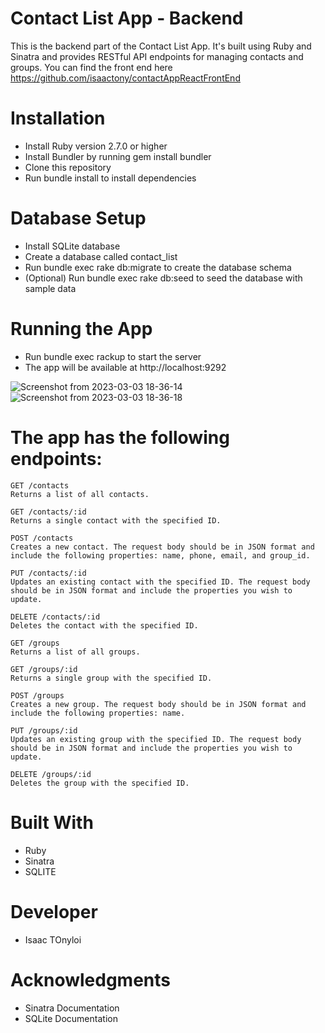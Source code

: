 # Contact List App - Backend
This is the backend part of the Contact List App. It's built using Ruby and Sinatra and provides RESTful API endpoints for managing contacts and groups.
You can find the front end here https://github.com/isaactony/contactAppReactFrontEnd

# Installation
- Install Ruby version 2.7.0 or higher
- Install Bundler by running gem install bundler
- Clone this repository
- Run bundle install to install dependencies

# Database Setup
- Install SQLite database
- Create a database called contact_list
- Run bundle exec rake db:migrate to create the database schema
- (Optional) Run bundle exec rake db:seed to seed the database with sample data

# Running the App
- Run bundle exec rackup to start the server
- The app will be available at http://localhost:9292

 ![Screenshot from 2023-03-03 18-36-14](https://user-images.githubusercontent.com/59682377/222763321-fe77526a-8ccb-4cc9-86a2-b36b2df11087.png)
![Screenshot from 2023-03-03 18-36-18](https://user-images.githubusercontent.com/59682377/222763374-9e11f409-f5b1-4212-88b5-f9920935ca90.png)

# The app has the following endpoints:

```
GET /contacts
Returns a list of all contacts.

GET /contacts/:id
Returns a single contact with the specified ID.

POST /contacts
Creates a new contact. The request body should be in JSON format and include the following properties: name, phone, email, and group_id.

PUT /contacts/:id
Updates an existing contact with the specified ID. The request body should be in JSON format and include the properties you wish to update.

DELETE /contacts/:id
Deletes the contact with the specified ID.

GET /groups
Returns a list of all groups.

GET /groups/:id
Returns a single group with the specified ID.

POST /groups
Creates a new group. The request body should be in JSON format and include the following properties: name.

PUT /groups/:id
Updates an existing group with the specified ID. The request body should be in JSON format and include the properties you wish to update.

DELETE /groups/:id
Deletes the group with the specified ID.

```

# Built With
- Ruby
- Sinatra
- SQLITE

# Developer
- Isaac TOnyloi
# Acknowledgments
- Sinatra Documentation
- SQLite Documentation



